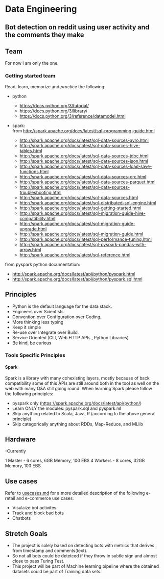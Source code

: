 # Data Engineering

## Bot detection on reddit using user activity and the comments they make

## Team

For now I am only the one.

 
### Getting started team
Read, learn, memorize and *practice* the following:
 - python
   - https://docs.python.org/3/tutorial/
   - https://docs.python.org/3/library/
   - https://docs.python.org/3/reference/datamodel.html
 
 
 - spark:  
 from http://spark.apache.org/docs/latest/sql-programming-guide.html
   - http://spark.apache.org/docs/latest/sql-data-sources-avro.html
   - http://spark.apache.org/docs/latest/sql-data-sources-hive-tables.html
   - http://spark.apache.org/docs/latest/sql-data-sources-jdbc.html
   - http://spark.apache.org/docs/latest/sql-data-sources-json.html
   - http://spark.apache.org/docs/latest/sql-data-sources-load-save-functions.html
   - http://spark.apache.org/docs/latest/sql-data-sources-orc.html
   - http://spark.apache.org/docs/latest/sql-data-sources-parquet.html
   - http://spark.apache.org/docs/latest/sql-data-sources-troubleshooting.html
   - http://spark.apache.org/docs/latest/sql-data-sources.html
   - http://spark.apache.org/docs/latest/sql-distributed-sql-engine.html
   - http://spark.apache.org/docs/latest/sql-getting-started.html
   - http://spark.apache.org/docs/latest/sql-migration-guide-hive-compatibility.html
   - http://spark.apache.org/docs/latest/sql-migration-guide-upgrade.html
   - http://spark.apache.org/docs/latest/sql-migration-guide.html
   - http://spark.apache.org/docs/latest/sql-performance-tuning.html
   - http://spark.apache.org/docs/latest/sql-pyspark-pandas-with-arrow.html
   - http://spark.apache.org/docs/latest/sql-reference.html

from pyspark python documentation:
   - http://spark.apache.org/docs/latest/api/python/pyspark.html
   - http://spark.apache.org/docs/latest/api/python/pyspark.sql.html

## Principles

 - Python is the default language for the data stack.
 - Engineers over Scientists
 - Convention over Configuration over Coding.
 - More thinking less typing
 - Keep it simple
 - Re-use over Integrate over Build.
 - Service Oriented (CLI, Web HTTP APIs , Python Libraries)
 - Be kind, be curious

### Tools Specific Principles
#### Spark
Spark is a library with many cohexisting layers, mostly because of back compatibility some of this APIs are still around both in the tool as well on the web with many Q&A still going round. When learning Spark please follow the following principles:

 - pyspark only (https://spark.apache.org/docs/latest/api/python/)
 - Learn ONLY the modules: pyspark.sql and pyspark.ml
 - Skip anything related to Scala, Java, R (according to the above general principle)
 - Skip categorically anything about RDDs, Map-Reduce, and MLlib
 
 
## Hardware

-Currently

1 Master
	- 6 cores, 6GB Memory, 100 EBS
4 Workers
	- 8 cores, 32GB Memory, 100 EBS


## Use cases
Refer to [usecases.md](usecases.md) for a more detailed description of the following e-retail and e-commerce use cases.

 -  Visulaize bot activites 
 -  Track and block bad bots
 -  Chatbots

## Stretch Goals
 
 -	The project is solely based on detecting bots with metrics that derives from timestamp and comments(text).
 -	So not all bots could be detetced if they throw in subtle sign and almost close to pass Turing Test.
 -	This project will be part of Machine learning pipeline where the obtained datasets could be part of Training data sets.